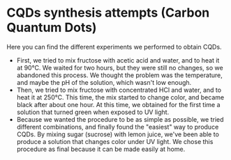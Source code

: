 # CQDs synthesis attempts (Carbon Quantum Dots)

Here you can find the different experiments we performed to obtain CQDs.

- First, we tried to mix fructose with acetic acid and water, and to heat it at 90°C. We waited for two hours, but they were still no changes, so we abandoned this process. We thought the problem was the temperature, and maybe the pH of the solution, which wasn't low enough.
- Then, we tried to mix fructose with concentrated HCl and water, and to heat it at 250°C. This time, the mix started to change color, and became black after about one hour. At this time, we obtained for the first time a solution that turned green when exposed to UV light.
- Because we wanted the procedure to be as simple as possible, we tried different combinations, and finally found the "easiest" way to produce CQDs. By mixing sugar (sucrose) with lemon juice, we've been able to produce a solution that changes color under UV light. We chose this procedure as final because it can be made easily at home.

